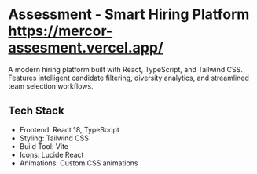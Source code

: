 # Assessment - Smart Hiring Platform https://mercor-assesment.vercel.app/

A modern  hiring platform built with React, TypeScript, and Tailwind CSS. Features intelligent candidate filtering, diversity analytics, and streamlined team selection workflows.


## Tech Stack

- Frontend: React 18, TypeScript
- Styling: Tailwind CSS
- Build Tool: Vite
- Icons: Lucide React
- Animations: Custom CSS animations



